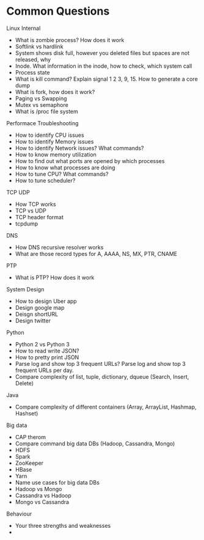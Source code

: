 # Common Questions

Linux Internal
* What is zombie process? How does it work
* Softlink vs hardlink
* System shows disk full, however you deleted files but spaces are not released, why
* Inode. What information in the inode, how to check, which system call
* Process state
* What is kill command? Explain signal 1 2 3, 9, 15. How to generate a core dump
* What is fork, how does it work?
* Paging vs Swapping
* Mutex vs semaphore 
* What is /proc file system

Performace Troubleshooting
* How to identify CPU issues
* How to identify Memory issues
* How to identify Network issues? What commands?
* How to know memory utilization
* How to find out what ports are opened by which processes
* How to know what processes are doing
* How to tune CPU? What commands?
* How to tune scheduler? 

TCP UDP
* How TCP works
* TCP vs UDP
* TCP header format
* tcpdump

DNS
* How DNS recursive resolver works
* What are those record types for A, AAAA, NS, MX, PTR, CNAME

PTP
* What is PTP? How does it work

System Design
* How to design Uber app
* Design google map
* Deisgn shortURL
* Design twitter

Python
* Python 2 vs Python 3
* How to read write JSON?
* How to pretty print JSON
* Parse log and show top 3 frequent URLs? Parse log and show top 3 frequent URLs per day.
* Compare complexity of list, tuple, dictionary, dqueue (Search, Insert, Delete)

Java
* Compare complexity of different containers (Array, ArrayList, Hashmap, Hashset)

Big data
* CAP therom
* Compare command big data DBs (Hadoop, Cassandra, Mongo)
* HDFS
* Spark
* ZooKeeper
* HBase
* Yarn
* Name use cases for big data DBs
* Hadoop vs Mongo
* Cassandra vs Hadoop
* Mongo vs Cassandra

Behaviour
* Your three strengths and weaknesses 
* 

